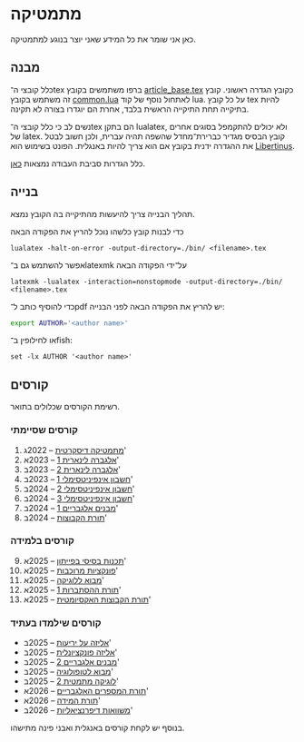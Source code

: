 מתמטיקה
=======

כאן אני שומר את כל המידע שאני יוצר בנוגע למתמטיקה.

מבנה
----

כלל קובצי ה־tex ברפו משתמשים בקובץ [article_base.tex](./article_base.tex) כקובץ הגדרה ראשוני.
קובץ זה משתמש בקובץ [common.lua](./common.lua) לאתחול נוסף של קוד lua.
על כל קובץ tex להיות בתיקייה תחת התיקייה הראשית בלבד, אחרת הם יוגדרו בצורה לא תקינה.

נשים לב כי כלל קובצי ה־tex הם בתקן lualatex, ולא יכולים להתקמפל בסוגים אחרים של latex.
קובץ הבסיס מגדיר כברירת־מחדל שהשפה תהיה עברית, ולכן חשוב לבטל את ההגדרה ידנית בקובץ אם הוא צריך להיות באנגלית.
הפונט בשימוש הוא [Libertinus](https://github.com/alerque/libertinus).

כלל הגדרות סביבת העבודה נמצאות [כאן](https://github.com/D95-waka/DotFiles/tree/master/nvim).

בנייה
-----

תהליך הבנייה צריך להיעשות מהתיקייה בה הקובץ נמצא.

כדי לבנות קובץ כלשהו נוכל להריץ את הפקודה הבאה
```console
lualatex -halt-on-error -output-directory=./bin/ <filename>.tex
```
אפשר להשתמש גם ב־latexmk על־ידי הפקודה הבאה
```console
latexmk -lualatex -interaction=nonstopmode -output-directory=./bin/ <filename>.tex
```

כדי להוסיף כותב ל־pdf יש להריץ את הפקודה הבאה לפני הבנייה:
```bash
export AUTHOR='<author name>'
```
או לחילופין ב־fish:
```fish
set -lx AUTHOR '<author name>'
```


קורסים
------

רשימת הקורסים שכלולים בתואר.

### קורסים שסיימתי
1. [מתמטיקה דיסקרטית](./Discrete_mathematics) – 2022ג'
2. [אלגברה לינארית 1](./Linear_algebra_1) – 2023א'
3. [אלגברה לינארית 2](./Linear_algebra_2) – 2023ב'
4. [חשבון אינפיניטסימלי 1](./Calculus_1) – 2023ב'
5. [חשבון אינפיניטסימלי 2](./Calculus_2) – 2024ב'
6. [חשבון אינפיניטסימלי 3](./Calculus_3) – 2024ב'
7. [מבנים אלגבריים 1](./Algebraic_Structures_1) – 2024ב'
8. [תורת הקבוצות](./Set_Theory) – 2024ב'

### קורסים בלמידה
9. [תכנות בסיסי בפייתון](https://shnaton.huji.ac.il/index.php/NewSyl/76631) – 2025א'
10. [פונקציות מרוכבות](https://shnaton.huji.ac.il/index.php/NewSyl/80519) – 2025א'
11. [מבוא ללוגיקה](https://shnaton.huji.ac.il/index.php/NewSyl/80423) – 2025א'
12. [תורת ההסתברות 1](https://shnaton.huji.ac.il/index.php/NewSyl/80420) – 2025א'
13. [תורת הקבוצות האקסיומטית](https://shnaton.huji.ac.il/index.php/NewSyl/80650) – 2025א'

### קורסים שילמדו בעתיד
- [אליזה על יריעות](https://shnaton.huji.ac.il/index.php/NewSyl/80416) – 2025ב'
- [אליזה פונקציונלית](https://shnaton.huji.ac.il/index.php/NewSyl/80417) – 2025ב'
- [מבנים אלגבריים 2](https://shnaton.huji.ac.il/index.php/NewSyl/80446/) – 2025ב'
- [מבוא לטופולוגיה](https://shnaton.huji.ac.il/index.php/NewSyl/80516) – 2025ב'
- [לוגיקה מתמטית 2](https://shnaton.huji.ac.il/index.php/NewSyl/80424) – 2025ב'
- [תורת המספרים האלגבריים](https://shnaton.huji.ac.il/index.php/NewSyl/80756) – 2026א'
- [תורת המידה](https://shnaton.huji.ac.il/index.php/NewSyl/80517) – 2026א'
- [משוואות דיפרנציאליות](https://shnaton.huji.ac.il/index.php/NewSyl/80320) – 2026ב'

בנוסף יש לקחת קורסים באנגלית ואבני פינה מתישהו.
